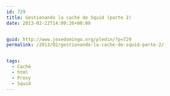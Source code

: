 ```yaml
---
id: 729
title: Gestionando la caché de Squid (parte 2)
date: 2013-02-22T14:09:26+00:00


guid: http://www.josedomingo.org/pledin/?p=729
permalink: /2013/02/gestionando-la-cache-de-squid-parte-2/


tags:
  - Caché
  - html
  - Proxy
  - Squid
---
```

